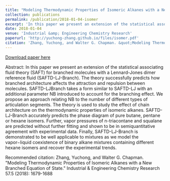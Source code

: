 ```yaml
---
title: "Modeling Thermodynamic Properties of Isomeric Alkanes with a New Branched Equation of State"
collection: publications
permalink: /publication/2018-01-04-isomer
excerpt: 'In this paper we present an extension of the statistical associating fluid theory (SAFT) for branched molecules with a Lennard-Jones dimer reference fluid (SAFTD-LJ-Branch)...'
date: 2018-01-04
venue: 'Industrial &amp; Engineering Chemistry Research'
paperurl: 'http://yuchong-zhang.github.io/files/isomer.pdf'
citation: 'Zhang, Yuchong, and Walter G. Chapman. &quot;Modeling Thermodynamic Properties of Isomeric Alkanes with a New Branched Equation of State.&quot; Industrial &amp; Engineering Chemistry Research 57.5 (2018): 1679-1688'
---
```


<a href='http://yuchong-zhang.github.io/files/isomer.pdf'>Download paper here</a>

Abstract: In this paper we present an extension of the statistical associating fluid theory (SAFT) for branched molecules with a Lennard-Jones dimer reference fluid (SAFTD-LJ-Branch). The theory successfully predicts how branched architecture affects the attraction and repulsion between molecules. SAFTD-LJBranch takes a form similar to SAFTD-LJ with an additional parameter NB introduced to account for the branching effect. We propose an approach relating NB to the number of different types of articulation segments. The theory is used to study the effect of chain architecture on the thermodynamic properties of isomeric alkanes. SAFTD-LJ-Branch accurately predicts the phase diagram
of pure butane, pentane or hexane isomers. Further, vapor pressures of n-triacontane and squalane are predicted without
further fitting and shown to be in semiquantitative agreement with experimental data. Finally, SAFTD-LJ-Branch is demonstrated to be well applicable to mixtures as we model the vapor−liquid coexistence of binary alkane mixtures containing different hexane isomers and recover the experimental trends.

Recommended citation: Zhang, Yuchong, and Walter G. Chapman. "Modeling Thermodynamic Properties of Isomeric Alkanes with a New Branched Equation of State." Industrial & Engineering Chemistry Research 57.5 (2018): 1679-1688
